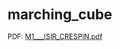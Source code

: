 # marching_cube

PDF:
[M1___ISIR_CRESPIN.pdf](https://github.com/YoannSo/marching_cube/files/9803611/M1___ISIR_CRESPIN.pdf)

